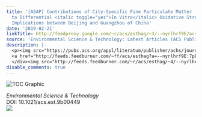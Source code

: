 ```yaml
---
title: '[ASAP] Contributions of City-Specific Fine Particulate Matter (PM<sub>2.5</sub>)
  to Differential <italic toggle="yes">In Vitro</italic> Oxidative Stress and Toxicity
  Implications between Beijing and Guangzhou of China'
date: '2019-02-21'
linkTitle: http://feedproxy.google.com/~r/acs/esthag/~3/--nyrlhrf9E/acs.est.9b00449
source: 'Environmental Science & Technology: Latest Articles (ACS Publications)'
description: |-
  <p><img src="https://pubs.acs.org/appl/literatum/publisher/achs/journals/content/esthag/0/esthag.ahead-of-print/acs.est.9b00449/20190221/images/medium/es-2019-00449n_0007.gif" alt="TOC Graphic"/></p><div><cite>Environmental Science & Technology</cite></div><div>DOI: 10.1021/acs.est.9b00449</div><div class="feedflare">
  <a href="http://feeds.feedburner.com/~ff/acs/esthag?a=--nyrlhrf9E:7pBUmzDfWiU:yIl2AUoC8zA"><img src="http://feeds.feedburner.com/~ff/acs/esthag?d=yIl2AUoC8zA" border="0"></img></a>
  </div><img src="http://feeds.feedburner.com/~r/acs/esthag/~4/--nyrlhrf9E" height="1" width="1" ...
disable_comments: true
---
```

<p><img src="https://pubs.acs.org/appl/literatum/publisher/achs/journals/content/esthag/0/esthag.ahead-of-print/acs.est.9b00449/20190221/images/medium/es-2019-00449n_0007.gif" alt="TOC Graphic"/></p><div><cite>Environmental Science & Technology</cite></div><div>DOI: 10.1021/acs.est.9b00449</div><div class="feedflare">
<a href="http://feeds.feedburner.com/~ff/acs/esthag?a=--nyrlhrf9E:7pBUmzDfWiU:yIl2AUoC8zA"><img src="http://feeds.feedburner.com/~ff/acs/esthag?d=yIl2AUoC8zA" border="0"></img></a>
</div><img src="http://feeds.feedburner.com/~r/acs/esthag/~4/--nyrlhrf9E" height="1" width="1" ...
